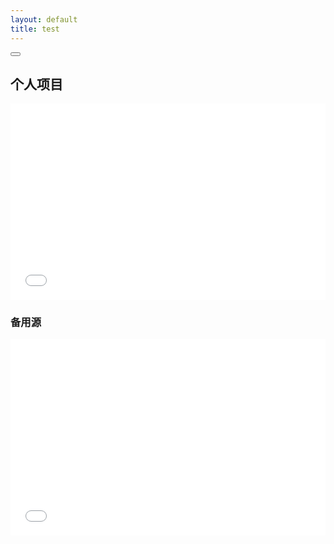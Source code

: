 ```yaml
---
layout: default 
title: test
---
```


<head>
<style> 
.video-container { position: relative; padding-bottom: 56.25%; padding-top: 30px; height: 0} 
.video-container iframe { position: absolute; top:0; right: 0; width: 100%; height: 100%; float:right} 
</style>
</head>


<div id="ace-content" class="ace-container-shift">
<div class="ace-container"> <div id="ace-nav-wrap" class="hidden-sm hidden-xs">
<div class="ace-nav-cont">
<div id="ace-nav-scroll">
<nav id="ace-nav" class="ace-nav">
</nav>
</div>

<div id="ace-nav-tools" class="hidden">
<span class="ace-icon ace-icon-dots-three-horizontal"></span>

<button id="ace-nav-arrow" class="clear-btn">
<span class="ace-icon ace-icon-chevron-thin-down"></span>
</button>
</div>
</div>

<!-- <div class="ace-nav-btm"></div> -->
</div><!-- .ace-nav-wrap -->

<h2>个人项目</h2>
<div class="video-container">
<iframe width="600" height="450" frameborder="0" allowfullscreen mozallowfullscreen webkitallowfullscreen src="//go.plvideo.cn/front/video/preview?vid=dc5e1398941c7283b0ebfc15bac6c663_d"> </iframe>
</div>

<h3>备用源</h3>
<div class="video-container">
<iframe width="600" height="450"  src="//player.bilibili.com/player.html?aid=371030181&bvid=BV1EZ4y1H7jm&cid=202340215&page=1" frameborder="0"> </iframe>
</div>

<!--<video id="video" controls="" preload="none">
    <source id="mp4" src="../../../../../zlonqi/styles/img/t.mp4" type="video/mp4">
</video> -->

</div><!-- .ace-container -->
</div><!-- #ace-content -->

